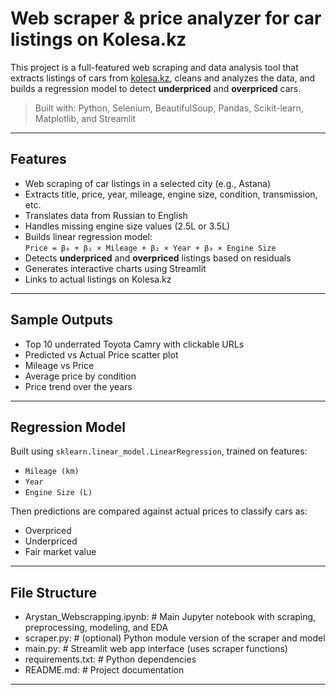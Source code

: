 # Web scraper & price analyzer for car listings on Kolesa.kz

This project is a full-featured web scraping and data analysis tool that extracts listings of cars from [kolesa.kz](https://kolesa.kz), cleans and analyzes the data, and builds a regression model to detect **underpriced** and **overpriced** cars.

> Built with: Python, Selenium, BeautifulSoup, Pandas, Scikit-learn, Matplotlib, and Streamlit

---

## Features

- Web scraping of car listings in a selected city (e.g., Astana)
- Extracts title, price, year, mileage, engine size, condition, transmission, etc.
- Translates data from Russian to English
- Handles missing engine size values (2.5L or 3.5L)
- Builds linear regression model:  
  `Price = β₀ + β₁ × Mileage + β₂ × Year + β₃ × Engine Size`
- Detects **underpriced** and **overpriced** listings based on residuals
- Generates interactive charts using Streamlit
- Links to actual listings on Kolesa.kz

---

## Sample Outputs

- Top 10 underrated Toyota Camry with clickable URLs
- Predicted vs Actual Price scatter plot
- Mileage vs Price 
- Average price by condition
- Price trend over the years

---

## Regression Model

Built using `sklearn.linear_model.LinearRegression`, trained on features:

- `Mileage (km)`
- `Year`
- `Engine Size (L)`

Then predictions are compared against actual prices to classify cars as:

- Overpriced  
- Underpriced  
- Fair market value

---

## File Structure
- Arystan_Webscrapping.ipynb:    # Main Jupyter notebook with scraping, preprocessing, modeling, and EDA
- scraper.py:                    # (optional) Python module version of the scraper and model
- main.py:                       # Streamlit web app interface (uses scraper functions)
- requirements.txt:              # Python dependencies
- README.md:                     # Project documentation

---
